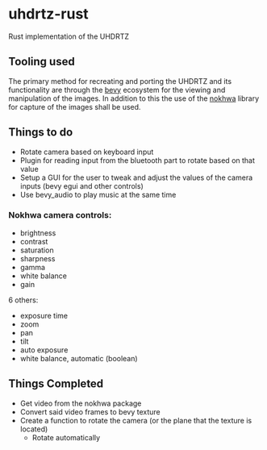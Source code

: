 # uhdrtz-rust
Rust implementation of the UHDRTZ

## Tooling used
The primary method for recreating and porting the UHDRTZ and its functionality are through the [bevy](https://github.com/bevyengine/bevy) ecosystem for the viewing and manipulation of the images.
In addition to this the use of the [nokhwa](https://github.com/l1npengtul/nokhwa) library for capture of the images shall be used.


## Things to do
- Rotate camera based on keyboard input
- Plugin for reading input from the bluetooth part to rotate based on that value
- Setup a GUI for the user to tweak and adjust the values of the camera inputs (bevy egui and other controls)
- Use bevy_audio to play music at the same time

### Nokhwa camera controls:
- brightness
- contrast
- saturation
- sharpness
- gamma
- white balance
- gain

6 others:
- exposure time
- zoom
- pan
- tilt
- auto exposure
- white balance, automatic (boolean)

## Things Completed
- Get video from the nokhwa package
- Convert said video frames to bevy texture
- Create a function to rotate the camera (or the plane that the texture is located)
  - Rotate automatically


